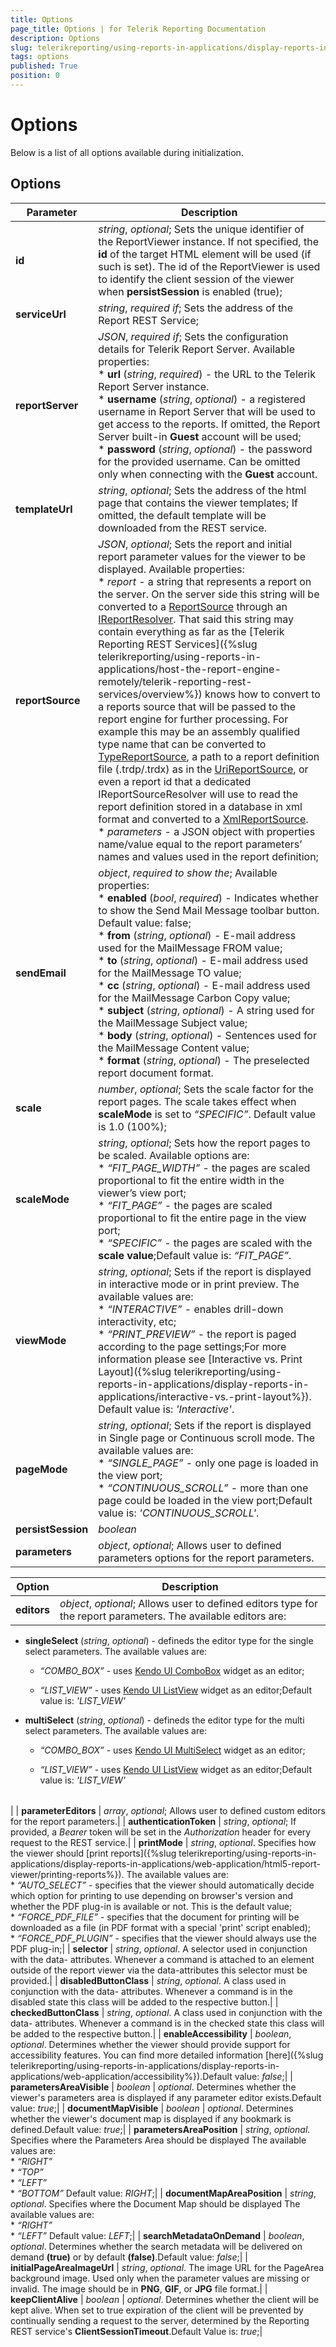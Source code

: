 ```yaml
---
title: Options
page_title: Options | for Telerik Reporting Documentation
description: Options
slug: telerikreporting/using-reports-in-applications/display-reports-in-applications/web-application/react-report-viewer/api-reference/options
tags: options
published: True
position: 0
---
```


# Options

Below is a list of all options available during initialization. 

## Options

| Parameter | Description |
| ------ | ------ |
| __id__ | *string*, *optional*; Sets the unique identifier of the ReportViewer instance. If not specified, the __id__ of the target HTML element will be used (if such is set). The id of the ReportViewer is used to identify the client session of the viewer when __persistSession__ is enabled (true);|
| __serviceUrl__ | *string*, *required if*; Sets the address of the Report REST Service;|
| __reportServer__ | *JSON*, *required if*; Sets the configuration details for Telerik Report Server. Available properties:<br/>* __url__ (*string*, *required*) - the URL to the Telerik Report Server instance.<br/>* __username__ (*string*, *optional*) - a registered username in Report Server that will be used to get access to the reports. If omitted, the Report Server built-in __Guest__ account will be used;<br/>* __password__ (*string*, *optional*) - the password for the provided username. Can be omitted only when connecting with the __Guest__ account.|
| __templateUrl__ | *string*, *optional*; Sets the address of the html page that contains the viewer templates; If omitted, the default template will be downloaded from the REST service.|
| __reportSource__ | *JSON*, *optional*; Sets the report and initial report parameter values for the viewer to be displayed. Available properties:<br/>* *report* - a string that represents a report on the server. On the server side this string will be converted to a   [ReportSource](/reporting/api/Telerik.Reporting.ReportSource) through an   [IReportResolver](/reporting/api/Telerik.Reporting.Service.IReportResolver). That said this string may contain everything as far as the [Telerik Reporting REST Services]({%slug telerikreporting/using-reports-in-applications/host-the-report-engine-remotely/telerik-reporting-rest-services/overview%}) knows how to convert to a reports source that will be passed to the report engine for further processing. For example this may be an assembly qualified type name that can be converted to   [TypeReportSource](/reporting/api/Telerik.Reporting.TypeReportSource), a path to a report definition file (.trdp/.trdx) as in the   [UriReportSource](/reporting/api/Telerik.Reporting.UriReportSource), or even a report id that a dedicated IReportSourceResolver will use to read the report definition stored in a database in xml format and converted to a [XmlReportSource](/reporting/api/Telerik.Reporting.XmlReportSource).<br/>* *parameters* - a JSON object with properties name/value equal to the report parameters’ names and values used in the report definition;|
| __sendEmail__ | *object*, *required to show the*; Available properties:<br/>* __enabled__ (*bool*, *required*) - Indicates whether to show the Send Mail Message toolbar button. Default value: false;<br/>* __from__ (*string*, *optional*) - E-mail address used for the MailMessage FROM value;<br/>* __to__ (*string*, *optional*) - E-mail address used for the MailMessage TO value;<br/>* __cc__ (*string*, *optional*) - E-mail address used for the MailMessage Carbon Copy value;<br/>* __subject__ (*string*, *optional*) - A string used for the MailMessage Subject value;<br/>* __body__ (*string*, *optional*) - Sentences used for the MailMessage Content value;<br/>* __format__ (*string*, *optional*) - The preselected report document format.|
| __scale__ | *number*, *optional*; Sets the scale factor for the report pages. The scale takes effect when __scaleMode__ is set to *“SPECIFIC”*. Default value is 1.0 (100%);|
| __scaleMode__ | *string*, *optional*; Sets how the report pages to be scaled. Available options are:<br/>* *“FIT_PAGE_WIDTH”* - the pages are scaled proportional to fit the entire width in the viewer’s view port;<br/>* *“FIT_PAGE”* - the pages are scaled proportional to fit the entire page in the view port;<br/>* *“SPECIFIC”* - the pages are scaled with the __scale value__;Default value is: *“FIT_PAGE”*.|
| __viewMode__ | *string*, *optional*; Sets if the report is displayed in interactive mode or in print preview. The available values are:<br/>* *“INTERACTIVE”* - enables drill-down interactivity, etc;<br/>* *“PRINT_PREVIEW”* - the report is paged according to the page settings;For more information please see [Interactive vs. Print Layout]({%slug telerikreporting/using-reports-in-applications/display-reports-in-applications/interactive-vs.-print-layout%}). Default value is: *'Interactive'*.|
| __pageMode__ | *string*, *optional*; Sets if the report is displayed in Single page or Continuous scroll mode. The available values are:<br/>* *“SINGLE_PAGE”* - only one page is loaded in the view port;<br/>* *“CONTINUOUS_SCROLL”* - more than one page could be loaded in the view port;Default value is: *'CONTINUOUS_SCROLL'*.|
| __persistSession__ | *boolean* | *optional*. Sets whether the viewer’s client session to be persisted between the page’s refreshes(ex. postback). The session is stored in the browser’s  [sessionStorage](https://developer.mozilla.org/en-US/docs/Web/Guide/API/DOM/Storage) and is available for the duration of the page session. A page session lasts for as long as the browser is open and survives over page reloads and restores. Opening a page in a new tab or window will cause a new session to be initiated.The viewer’s state is persisted in the global sessionStorage object under a key defined by the viewer’s __id__. In order to enable the correct session to be loaded on the next page reload please use the same __id__ as in the first load. This means that if you need to persist the client session between page reloads you should set the viewer’s __id__ (or the id of the target element) to a constant value that should not be changed dynamically during the page lifecycle.Default Value is: *false*;|
| __parameters__ | *object*, *optional*; Allows user to defined parameters options for the report parameters.|

 Option | Description |
| ------ | ------ |
| __editors__ | *object*, *optional*; Allows user to defined editors type for the report parameters. The available editors are:

* __singleSelect__ (*string*, *optional*) - defineds the editor type for the single select parameters. The available values are:

   + *“COMBO_BOX”* - uses [Kendo UI ComboBox](https://docs.telerik.com/kendo-ui/api/javascript/ui/combobox) widget as an editor;

   + *“LIST_VIEW”* - uses [Kendo UI ListView](https://docs.telerik.com/kendo-ui/api/javascript/ui/listview) widget as an editor;Default value is: *'LIST_VIEW'* 

* __multiSelect__ (*string*, *optional*) - defineds the editor type for the multi select parameters. The available values are:

   + *“COMBO_BOX”* - uses [Kendo UI MultiSelect](https://docs.telerik.com/kendo-ui/api/javascript/ui/multiselect) widget as an editor;

   + *“LIST_VIEW”* - uses [Kendo UI ListView](https://docs.telerik.com/kendo-ui/api/javascript/ui/listview) widget as an editor;Default value is: *'LIST_VIEW'* 

|   |   |
| ------ | ------ |
|
| __parameterEditors__ | *array*, *optional*; Allows user to defined custom editors for the report parameters.|
| __authenticationToken__ | *string*, *optional*; If provided, a *Bearer* token will be set in the *Authorization* header for every request to the REST service.|
| __printMode__ | *string*, *optional*. Specifies how the viewer should [print reports]({%slug telerikreporting/using-reports-in-applications/display-reports-in-applications/web-application/html5-report-viewer/printing-reports%}). The available values are:<br/>* *“AUTO_SELECT”* - specifies that the viewer should automatically decide which option for printing to use depending on browser's version and whether the PDF plug-in is available or not. This is the default value;<br/>* *“FORCE_PDF_FILE”* - specifies that the document for printing will be downloaded as a file (in PDF format with a special 'print' script enabled);<br/>* *“FORCE_PDF_PLUGIN”* - specifies that the viewer should always use the PDF plug-in;|
| __selector__ | *string*, *optional*. A selector used in conjunction with the data- attributes. Whenever a command is attached to an element outside of the report viewer via the data-attributes this selector must be provided.|
| __disabledButtonClass__ | *string*, *optional*. A class used in conjunction with the data- attributes. Whenever a command is in the disabled state this class will be added to the respective button.|
| __checkedButtonClass__ | *string*, *optional*. A class used in conjunction with the data- attributes. Whenever a command is in the checked state this class will be added to the respective button.|
| __enableAccessibility__ | *boolean*, *optional*. Determines whether the viewer should provide support for accessibility features. You can find more detailed information [here]({%slug telerikreporting/using-reports-in-applications/display-reports-in-applications/web-application/accessibility%}).Default value: *false*;|
| __parametersAreaVisible__ | *boolean* | *optional*. Determines whether the viewer's parameters area is displayed if any parameter editor exists.Default value: *true*;|
| __documentMapVisible__ | *boolean* | *optional*. Determines whether the viewer's document map is displayed if any bookmark is defined.Default value: *true*;|
| __parametersAreaPosition__ | *string*, *optional*. Specifies where the Parameters Area should be displayed The available values are:<br/>* *“RIGHT”* <br/>* *“TOP”* <br/>* *“LEFT”* <br/>* *“BOTTOM”* Default value: *RIGHT*;|
| __documentMapAreaPosition__ | *string*, *optional*. Specifies where the Document Map should be displayed The available values are:<br/>* *“RIGHT”* <br/>* *“LEFT”* Default value: *LEFT*;|
| __searchMetadataOnDemand__ | *boolean*, *optional*. Determines whether the search metadata will be delivered on demand __(true)__ or by default __(false)__.Default value: *false*;|
| __initialPageAreaImageUrl__ | *string*, *optional*. The image URL for the PageArea background image. Used only when the parameter values are missing or invalid.                 The image should be in __PNG__, __GIF__, or __JPG__ file format.|
| __keepClientAlive__ | *boolean* | *optional*. Determines whether the client will be kept alive. When set to true expiration of the client will be prevented by continually sending a request to the server, determined by the Reporting REST service's __ClientSessionTimeout__.Default Value is: *true*;|

